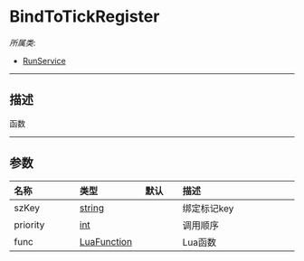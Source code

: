 # BindToTickRegister

*所属类*:
* [RunService](/Api/Classes/Service/RunService.md)
------------------------------------------------------------------------------------------
## 描述

函数

------------------------------------------------------------------------------------------
## 参数

|<div style="width:100px">名称</div>|<div style="width:100px">类型</div>|<div style="width:50px">默认</div>|<div style="width:350px">描述</div>|
|:---|:---|:---|:---|
|szKey|[string](/Api/DataType/String.md)||绑定标记key|
|priority|[int](/Api/DataType/Number.md)||调用顺序|
|func|[LuaFunction](/Api/Enums/LuaFunction.md)||Lua函数|
